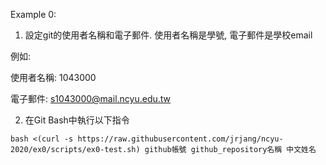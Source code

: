 Example 0:

1. 設定git的使用者名稱和電子郵件. 使用者名稱是學號, 電子郵件是學校email

例如:

使用者名稱: 1043000

電子郵件: s1043000@mail.ncyu.edu.tw

2. 在Git Bash中執行以下指令

```
bash <(curl -s https://raw.githubusercontent.com/jrjang/ncyu-2020/ex0/scripts/ex0-test.sh) github帳號 github_repository名稱 中文姓名
